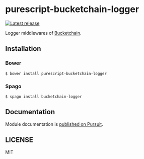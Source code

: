 # purescript-bucketchain-logger

[![Latest release](http://img.shields.io/github/release/Bucketchain/purescript-bucketchain-logger.svg)](https://github.com/Bucketchain/purescript-bucketchain-logger/releases)

Logger middlewares of [Bucketchain](https://github.com/Bucketchain/purescript-bucketchain).

## Installation

### Bower

```
$ bower install purescript-bucketchain-logger
```

### Spago

```
$ spago install bucketchain-logger
```

## Documentation

Module documentation is [published on Pursuit](http://pursuit.purescript.org/packages/purescript-bucketchain-logger).

## LICENSE

MIT
